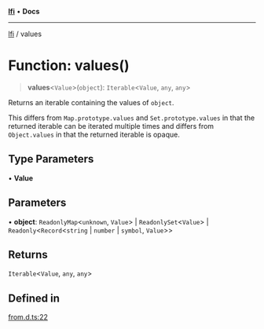 [**lfi**](../readme.md) • **Docs**

***

[lfi](../globals.md) / values

# Function: values()

> **values**\<`Value`\>(`object`): `Iterable`\<`Value`, `any`, `any`\>

Returns an iterable containing the values of `object`.

This differs from `Map.prototype.values` and `Set.prototype.values` in that
the returned iterable can be iterated multiple times and differs from
`Object.values` in that the returned iterable is opaque.

## Type Parameters

• **Value**

## Parameters

• **object**: `ReadonlyMap`\<`unknown`, `Value`\> \| `ReadonlySet`\<`Value`\> \| `Readonly`\<`Record`\<`string` \| `number` \| `symbol`, `Value`\>\>

## Returns

`Iterable`\<`Value`, `any`, `any`\>

## Defined in

[from.d.ts:22](https://github.com/TomerAberbach/lfi/blob/e98b31ea37c84de0758cf58c8fcf28193f36b533/src/operations/from.d.ts#L22)
